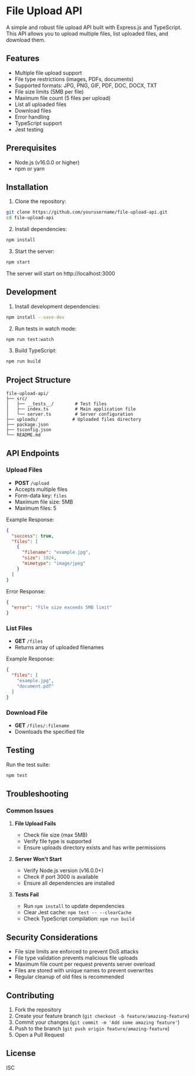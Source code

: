 # File Upload API

A simple and robust file upload API built with Express.js and TypeScript. This API allows you to upload multiple files, list uploaded files, and download them.

## Features

- Multiple file upload support
- File type restrictions (images, PDFs, documents)
- Supported formats: JPG, PNG, GIF, PDF, DOC, DOCX, TXT
- File size limits (5MB per file)
- Maximum file count (5 files per upload)
- List all uploaded files
- Download files
- Error handling
- TypeScript support
- Jest testing

## Prerequisites

- Node.js (v16.0.0 or higher)
- npm or yarn

## Installation

1. Clone the repository:
```bash
git clone https://github.com/yourusername/file-upload-api.git
cd file-upload-api
```

2. Install dependencies:
```bash
npm install
```

3. Start the server:
```bash
npm start
```

The server will start on http://localhost:3000

## Development

1. Install development dependencies:
```bash
npm install --save-dev
```

2. Run tests in watch mode:
```bash
npm run test:watch
```

3. Build TypeScript:
```bash
npm run build
```

## Project Structure

```
file-upload-api/
├── src/
│   ├── __tests__/        # Test files
│   ├── index.ts          # Main application file
│   └── server.ts         # Server configuration
├── uploads/             # Uploaded files directory
├── package.json
├── tsconfig.json
└── README.md
```

## API Endpoints

### Upload Files
- **POST** `/upload`
- Accepts multiple files
- Form-data key: `files`
- Maximum file size: 5MB
- Maximum files: 5

Example Response:
```json
{
  "success": true,
  "files": [
    {
      "filename": "example.jpg",
      "size": 1024,
      "mimetype": "image/jpeg"
    }
  ]
}
```

Error Response:
```json
{
  "error": "File size exceeds 5MB limit"
}
```

### List Files
- **GET** `/files`
- Returns array of uploaded filenames

Example Response:
```json
{
  "files": [
    "example.jpg",
    "document.pdf"
  ]
}
```

### Download File
- **GET** `/files/:filename`
- Downloads the specified file

## Testing

Run the test suite:
```bash
npm test
```

## Troubleshooting

### Common Issues

1. **File Upload Fails**
   - Check file size (max 5MB)
   - Verify file type is supported
   - Ensure uploads directory exists and has write permissions

2. **Server Won't Start**
   - Verify Node.js version (v16.0.0+)
   - Check if port 3000 is available
   - Ensure all dependencies are installed

3. **Tests Fail**
   - Run `npm install` to update dependencies
   - Clear Jest cache: `npm test -- --clearCache`
   - Check TypeScript compilation: `npm run build`

## Security Considerations

- File size limits are enforced to prevent DoS attacks
- File type validation prevents malicious file uploads
- Maximum file count per request prevents server overload
- Files are stored with unique names to prevent overwrites
- Regular cleanup of old files is recommended

## Contributing

1. Fork the repository
2. Create your feature branch (`git checkout -b feature/amazing-feature`)
3. Commit your changes (`git commit -m 'Add some amazing feature'`)
4. Push to the branch (`git push origin feature/amazing-feature`)
5. Open a Pull Request

## License

ISC 